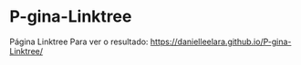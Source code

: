 # P-gina-Linktree
Página Linktree
Para ver o resultado: https://danielleelara.github.io/P-gina-Linktree/
